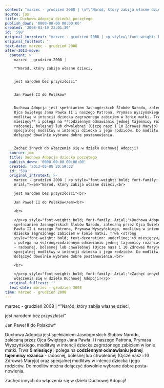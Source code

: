 ```yaml
---
content: "marzec - grudzień 2008 | \n*\"Naród, który zabija własne dzieci,\n\njest narodem bez przyszłości\"\n\nJan Paweł II do Polaków*\n\nDuchowa Adopcja jest spełnianiem Jasnogórskich Ślubów Narodu, zalecaną przez Ojca Świętego Jana Pawła II i naszego Patrona, Prymasa Wyszyńskiego, modlitwą w intencji dziecka za­grożonego zabiciem w łonie matki. Trwa **9 mie­sięcy** i polega na **codziennym odmawianiu jednej tajemnicy różańca** - radosnej, bolesnej lub chwaleb­nej (Ojcze nasz i 10 Zdrowaś Maryjo) oraz specjalnej modlitwy w intencji dziecka i jego rodziców. Do mo­dlitw można dołączyć dowolnie wybrane dobre posta­nowienia.\n\nZachęć innych do włączenia się w dzieło Duchowej Adopcji!\n\n\n<!--CONTENT FROM OLD SERVER (jos before 2013): marzec - grudzień 2008 | \n*\"Naród, który zabija własne dzieci,\n\r\njest narodem bez przyszłości\"\n\r\nJan Paweł II do Polaków*\n\r\n\n\r\nDuchowa Adopcja jest spełnianiem Jasnogórskich Ślubów Narodu, zalecaną przez Ojca Świętego Jana Pawła II i naszego Patrona, Prymasa Wyszyńskiego, modlitwą w intencji dziecka za­grożonego zabiciem w łonie matki. Trwa **9 mie­sięcy** i polega na **codziennym odmawianiu jednej tajemnicy różańca** - radosnej, bolesnej lub chwaleb­nej (Ojcze nasz i 10 Zdrowaś Maryjo) oraz specjalnej modlitwy w intencji dziecka i jego rodziców. Do mo­dlitw można dołączyć dowolnie wybrane dobre posta­nowienia.\n\r\n\n\r\nZachęć innych do włączenia się w dzieło Duchowej Adopcji!\n\n-->"
source: jos
title: Duchowa Adopcja dziecka poczętego
publish_down: '0000-00-00 00:00:00'
created: '2008-03-19 23:01:39'
id: '598'
original_introtext: "marzec - grudzień 2008 | <p style=\"font-weight: bold; font-family: Arial;\"><em>\"Naród, który zabija własne dzieci,<br>\r\njest narodem bez przyszłości\"<br>\r\nJan Paweł II do Polaków</em><br>\r\n<br>\r\n</p><p style=\"font-weight: bold; font-family: Arial;\">Duchowa Adopcja jest spełnianiem Jasnogórskich Ślubów Narodu, zalecaną przez Ojca Świętego Jana Pawła II i naszego Patrona, Prymasa Wyszyńskiego, modlitwą w intencji dziecka za­grożonego zabiciem w łonie matki. Trwa <strong style=\"font-weight: bold; text-decoration: underline;\">9 mie­sięcy</strong> i polega na <strong>codziennym odmawianiu jednej tajemnicy różańca</strong> - radosnej, bolesnej lub chwaleb­nej (Ojcze nasz i 10 Zdrowaś Maryjo) oraz specjalnej modlitwy w intencji dziecka i jego rodziców. Do mo­dlitw można dołączyć dowolnie wybrane dobre posta­nowienia.<br>\r\n<br>\r\n</p><p style=\"font-weight: bold; font-family: Arial;\">Zachęć innych do włączenia się w dzieło Duchowej Adopcji!</p>"
original_fulltext: ''
text-date: marzec - grudzień 2008
after-2013-move:
  content: >
    marzec - grudzień 2008 | 

    *"Naród, który zabija własne dzieci,


    jest narodem bez przyszłości"


    Jan Paweł II do Polaków*


    Duchowa Adopcja jest spełnianiem Jasnogórskich Ślubów Narodu, zalecaną przez
    Ojca Świętego Jana Pawła II i naszego Patrona, Prymasa Wyszyńskiego,
    modlitwą w intencji dziecka za­grożonego zabiciem w łonie matki. Trwa **9
    mie­sięcy** i polega na **codziennym odmawianiu jednej tajemnicy różańca** -
    radosnej, bolesnej lub chwaleb­nej (Ojcze nasz i 10 Zdrowaś Maryjo) oraz
    specjalnej modlitwy w intencji dziecka i jego rodziców. Do mo­dlitw można
    dołączyć dowolnie wybrane dobre posta­nowienia.


    Zachęć innych do włączenia się w dzieło Duchowej Adopcji!
  source: jom
  title: Duchowa Adopcja dziecka poczętego
  publish_down: '0000-00-00 00:00:00'
  created: '2013-05-08 20:59:32'
  id: '598'
  original_introtext: >-
    marzec - grudzień 2008 | <p style="font-weight: bold; font-family:
    Arial;"><em>"Naród, który zabija własne dzieci,<br>

    jest narodem bez przyszłości"<br>

    Jan Paweł II do Polaków</em><br>

    <br>

    </p><p style="font-weight: bold; font-family: Arial;">Duchowa Adopcja jest
    spełnianiem Jasnogórskich Ślubów Narodu, zalecaną przez Ojca Świętego Jana
    Pawła II i naszego Patrona, Prymasa Wyszyńskiego, modlitwą w intencji
    dziecka za­grożonego zabiciem w łonie matki. Trwa <strong
    style="font-weight: bold; text-decoration: underline;">9 mie­sięcy</strong>
    i polega na <strong>codziennym odmawianiu jednej tajemnicy różańca</strong>
    - radosnej, bolesnej lub chwaleb­nej (Ojcze nasz i 10 Zdrowaś Maryjo) oraz
    specjalnej modlitwy w intencji dziecka i jego rodziców. Do mo­dlitw można
    dołączyć dowolnie wybrane dobre posta­nowienia.<br>

    <br>

    </p><p style="font-weight: bold; font-family: Arial;">Zachęć innych do
    włączenia się w dzieło Duchowej Adopcji!</p>
  original_fulltext: ''
  text-date: marzec - grudzień 2008
time: marzec - grudzień 2008
---
```

marzec - grudzień 2008 | 
*"Naród, który zabija własne dzieci,

jest narodem bez przyszłości"

Jan Paweł II do Polaków*

Duchowa Adopcja jest spełnianiem Jasnogórskich Ślubów Narodu, zalecaną przez Ojca Świętego Jana Pawła II i naszego Patrona, Prymasa Wyszyńskiego, modlitwą w intencji dziecka za­grożonego zabiciem w łonie matki. Trwa **9 mie­sięcy** i polega na **codziennym odmawianiu jednej tajemnicy różańca** - radosnej, bolesnej lub chwaleb­nej (Ojcze nasz i 10 Zdrowaś Maryjo) oraz specjalnej modlitwy w intencji dziecka i jego rodziców. Do mo­dlitw można dołączyć dowolnie wybrane dobre posta­nowienia.

Zachęć innych do włączenia się w dzieło Duchowej Adopcji!


<!--CONTENT FROM OLD SERVER (jos before 2013): marzec - grudzień 2008 | 
*"Naród, który zabija własne dzieci,

jest narodem bez przyszłości"

Jan Paweł II do Polaków*



Duchowa Adopcja jest spełnianiem Jasnogórskich Ślubów Narodu, zalecaną przez Ojca Świętego Jana Pawła II i naszego Patrona, Prymasa Wyszyńskiego, modlitwą w intencji dziecka za­grożonego zabiciem w łonie matki. Trwa **9 mie­sięcy** i polega na **codziennym odmawianiu jednej tajemnicy różańca** - radosnej, bolesnej lub chwaleb­nej (Ojcze nasz i 10 Zdrowaś Maryjo) oraz specjalnej modlitwy w intencji dziecka i jego rodziców. Do mo­dlitw można dołączyć dowolnie wybrane dobre posta­nowienia.



Zachęć innych do włączenia się w dzieło Duchowej Adopcji!

-->

<!--{{json:{"created_date":"2008-03-19 23:01:39","publish_down":"0000-00-00 00:00:00","id":"598"}}}-->